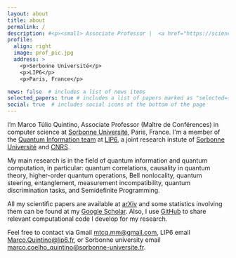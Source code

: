 ```yaml
---
layout: about
title: about
permalink: /
description: #<p><small> Associate Professor |  <a href="https://sciences.sorbonne-universite.fr/">Sorbonne Université</a> | <a href="https://www.lip6.fr/recherche/team_membres.php?acronyme=QI">LIP6, QI team</a> </small></p> 
profile:
  align: right
  image: prof_pic.jpg
  address: >
    <p>Sorbonne Université</p>
    <p>LIP6</p>
    <p>Paris, France</p>

news: false  # includes a list of news items
selected_papers: true # includes a list of papers marked as "selected={true}"
social: true  # includes social icons at the bottom of the page
---
```


I’m Marco Túlio Quintino, Associate Professor (Maître de Conférences) in computer science at [Sorbonne Université](https://sciences.sorbonne-universite.fr/), Paris, France. I'm a member of the [Quantum Information team](https://qi.lip6.fr/) at [LIP6](https://www.lip6.fr/recherche/team_membres.php?acronyme=QI), a joint research instute of [Sorbonne Université](https://sciences.sorbonne-universite.fr/) and [CNRS](https://www.cnrs.fr/).

My main research is in the field of quantum information and quantum computation, in particular: quantum correlations, causality in quantum theory, higher-order quantum operations, Bell nonlocality, quantum steering, entanglement, measurement incompatibility, quantum discrimination tasks, and Semidefinite Programming.


All my scientific papers are available at [arXiv](https://arxiv.org/a/quintino_m_1.html) and some statistics involving them can be found at my [Google Scholar](https://scholar.google.com/citations?user=9S-Jrs4AAAAJ&hl). Also, I use <a href="https://github.com/mtcq">GitHub</a> to share relevant computational code I develop for my research.

Feel free to contact via Gmail [mtcq.mm@gmail.com](mailto:mtcq.mm@gmail.com), LIP6 email [Marco.Quintino@lip6.fr](mailto:Marco.Quintino@lip6.fr), or Sorbonne university email [marco.coelho_quintino@sorbonne-universite.fr](mailto:marco.coelho_quintino@sorbonne-universite.fr).

